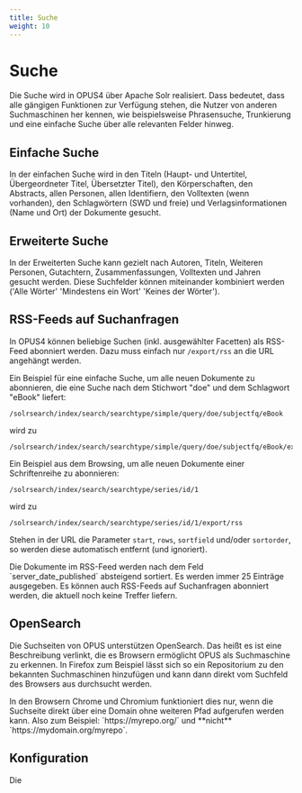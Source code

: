```yaml
---
title: Suche
weight: 10
---
```


# Suche

Die Suche wird in OPUS4 über Apache Solr realisiert. Dass bedeutet, dass alle gängigen Funktionen zur Verfügung stehen,
die Nutzer von anderen Suchmaschinen her kennen, wie beispielsweise Phrasensuche, Trunkierung und eine einfache Suche
über alle relevanten Felder hinweg.

## Einfache Suche

In der einfachen Suche wird in den Titeln (Haupt- und Untertitel, Übergeordneter Titel, Übersetzter Titel), den
Körperschaften, den Abstracts, allen Personen, allen Identifiern, den Volltexten (wenn vorhanden), den Schlagwörtern
(SWD und freie) und Verlagsinformationen (Name und Ort) der Dokumente gesucht.

## Erweiterte Suche

In der Erweiterten Suche kann gezielt nach Autoren, Titeln, Weiteren Personen, Gutachtern, Zusammenfassungen,
Volltexten und Jahren gesucht werden. Diese Suchfelder können miteinander kombiniert werden ('Alle Wörter' 'Mindestens
ein Wort' 'Keines der Wörter').

## RSS-Feeds auf Suchanfragen

In OPUS4 können beliebige Suchen (inkl. ausgewählter Facetten) als RSS-Feed abonniert werden. Dazu muss einfach nur
`/export/rss` an die URL angehängt werden.

Ein Beispiel für eine einfache Suche, um alle neuen Dokumente zu abonnieren, die eine Suche nach dem Stichwort "doe"
und dem Schlagwort "eBook" liefert:

    /solrsearch/index/search/searchtype/simple/query/doe/subjectfq/eBook

wird zu

    /solrsearch/index/search/searchtype/simple/query/doe/subjectfq/eBook/export/rss

Ein Beispiel aus dem Browsing, um alle neuen Dokumente einer Schriftenreihe zu abonnieren:

    /solrsearch/index/search/searchtype/series/id/1

wird zu

    /solrsearch/index/search/searchtype/series/id/1/export/rss

Stehen in der URL die Parameter `start`, `rows`, `sortfield` und/oder `sortorder`, so werden diese automatisch entfernt
(und ignoriert).

<p class="info" markdown="1">
Die Dokumente im RSS-Feed werden nach dem Feld `server_date_published` absteigend sortiert.
Es werden immer 25 Einträge ausgegeben.
Es können auch RSS-Feeds auf Suchanfragen abonniert werden, die aktuell noch keine Treffer liefern.
</p>

## OpenSearch

Die Suchseiten von OPUS unterstützen OpenSearch. Das heißt es ist eine
Beschreibung verlinkt, die es Browsern ermöglicht OPUS als Suchmaschine 
zu erkennen. In Firefox zum Beispiel lässt sich so ein Repositorium zu 
den bekannten Suchmaschinen hinzufügen und kann dann direkt vom 
Suchfeld des Browsers aus durchsucht werden.

<p class="note" markdown="1">
In den Browsern Chrome und Chromium funktioniert dies nur, wenn die 
Suchseite direkt über eine Domain ohne weiteren Pfad aufgerufen werden
kann. Also zum Beispiel: ´https://myrepo.org/´ und **nicht** ´https://mydomain.org/myrepo´.
</p>

## Konfiguration

Die 